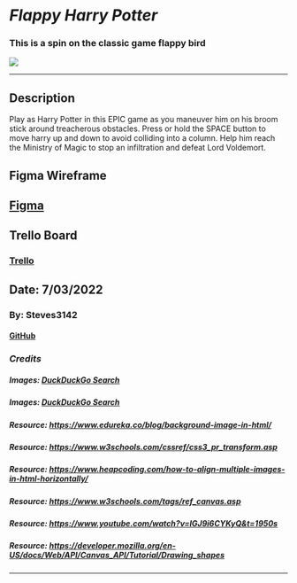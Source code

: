 # **_Flappy Harry Potter_**

### This is a spin on the classic game flappy bird

![](https://th.bing.com/th/id/OIP.kU0IETUqvl8C-_wuglGx-gHaQC?pid=ImgDet&rs=1)

---

## Description

Play as Harry Potter in this EPIC game as you maneuver him on his broom stick around treacherous obstacles. Press or hold the SPACE button to move harry up and down to avoid colliding into a column. Help him reach the Ministry of Magic to stop an infiltration and defeat Lord Voldemort.

## Figma Wireframe

## [Figma](https://www.figma.com/file/uShfOQwFtMyl6LzNc6gGo0/Flappy-Bird?node-id=0%3A3)

## Trello Board

### [Trello](https://trello.com/invite/b/zjYGCIqb/b680a17e61ea675bfa4c2d83e554b105/unit-1-project-prompt)

## Date: 7/03/2022

### By: Steves3142

#### [GitHub](https://github.com/steves3142)

### **_Credits_**

##### Images: [DuckDuckGo Search](https://th.bing.com/th/id/OIP.kU0IETUqvl8C-_wuglGx-gHaQC?pid=ImgDet&rs=1)

##### Images: [DuckDuckGo Search](https://i.etsystatic.com/30347444/r/il/bf1cdb/3184155298/il_fullxfull.3184155298_2ipz.jpg)

##### Resource: https://www.edureka.co/blog/background-image-in-html/ 

##### Resource: https://www.w3schools.com/cssref/css3_pr_transform.asp

##### Resource: https://www.heapcoding.com/how-to-align-multiple-images-in-html-horizontally/

##### Resource: https://www.w3schools.com/tags/ref_canvas.asp 

##### Resource: https://www.youtube.com/watch?v=lGJ9i6CYKyQ&t=1950s 

##### Resource: https://developer.mozilla.org/en-US/docs/Web/API/Canvas_API/Tutorial/Drawing_shapes
---
